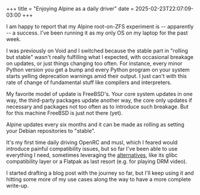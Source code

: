 +++
title = "Enjoying Alpine as a daily driver"
date = 2025-02-23T22:07:09-03:00
+++

I am happy to report that my Alpine root-on-ZFS experiment is -- apparently -- a success. I've been running it as my only OS on my laptop for the past week.

I was previously on Void and I switched because the stable part in "rolling but stable" wasn't really fulfilling what I expected, with occasional breakage on updates, or just things changing too often. For instance, every minor Python version you get a bump and every Python program on your system starts yelling deprecation warnings amid their output. I just can't with this rate of change of fundamental stuff like compilers and interpreters.

My favorite model of update is FreeBSD's. Your core system updates in one way, the third-party packages update another way, the core only updates if necessary and packages not too often as to introduce such breakage. But for this machine FreeBSD is just not there (yet).

Alpine updates every six months and it can be made as rolling as setting your Debian repositories to "stable". 

It's my first time daily driving OpenRC and musl, which I feared would introduce painful compatibility issues, but so far I've been able to use everything I need, sometimes leveraging the [alternatives](https://wiki.alpinelinux.org/wiki/Running_glibc_programs), like its glibc compatibility layer or a Flatpak as last resort (e.g. for playing DRM video).

I started drafting a blog post with the journey so far, but I'll keep using it and hitting some more of my use cases along the way to have a more complete write-up.
